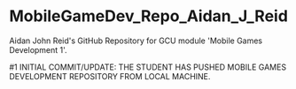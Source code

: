 # MobileGameDev_Repo_Aidan_J_Reid
 Aidan John Reid's GitHub Repository for GCU module 'Mobile Games Development 1'.

 #1 INITIAL COMMIT/UPDATE: THE STUDENT HAS PUSHED MOBILE GAMES DEVELOPMENT REPOSITORY FROM LOCAL MACHINE.
